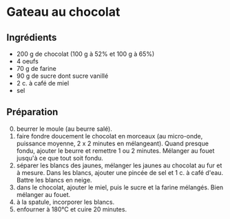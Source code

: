 # Gateau au chocolat

## Ingrédients
- 200 g de chocolat (100 g à 52% et 100 g à 65%)
- 4 oeufs 
- 70 g de farine
- 90 g de sucre dont sucre vanillé
- 2 c. à café de miel
- sel

## Préparation
0. beurrer le moule (au beurre salé).
1. faire fondre doucement le chocolat en morceaux (au micro-onde, puissance moyenne, 2 x 2 minutes en mélangeant). Quand presque fondu, ajouter le beurre et remettre 1 ou 2 minutes. Mélanger au fouet jusqu'à ce que tout soit fondu.
2. séparer les blancs des jaunes, mélanger les jaunes au chocolat au fur et à mesure. Dans les blancs, ajouter une pincée de sel et 1 c. à café d'eau. Battre les blancs en neige.
3. dans le chocolat, ajouter le miel, puis le sucre et la farine mélangés. Bien mélanger au fouet.
4. à la spatule, incorporer les blancs.
5. enfourner à 180°C et cuire 20 minutes.
